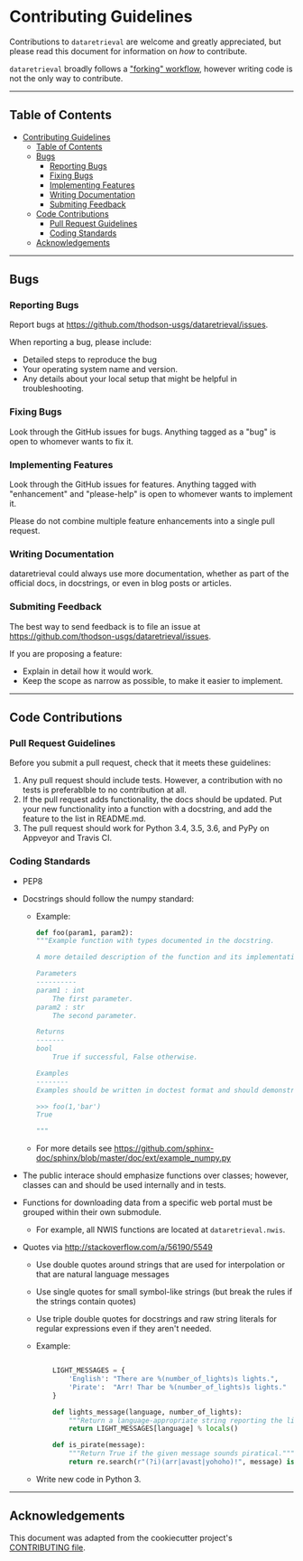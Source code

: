 # Contributing Guidelines

Contributions to `dataretrieval` are welcome and greatly appreciated, but please
read this document for information on *how* to contribute.

`dataretrieval` broadly follows a ["forking" workflow](https://docs.github.com/en/get-started/quickstart/contributing-to-projects),
however writing code is not the only way to contribute.

---

## Table of Contents

- [Contributing Guidelines](#contributing-guidelines)
  - [Table of Contents](#table-of-contents)
  - [Bugs](#bugs)
    - [Reporting Bugs](#reporting-bugs)
    - [Fixing Bugs](#fixing-bugs)
    - [Implementing Features](#implementing-features)
    - [Writing Documentation](#writing-documentation)
    - [Submiting Feedback](#submiting-feedback)
  - [Code Contributions](#code-contributions)
    - [Pull Request Guidelines](#pull-request-guidelines)
    - [Coding Standards](#coding-standards)
  - [Acknowledgements](#acknowledgements)

---

## Bugs

### Reporting Bugs

Report bugs at https://github.com/thodson-usgs/dataretrieval/issues.

When reporting a bug, please include:

* Detailed steps to reproduce the bug
* Your operating system name and version.
* Any details about your local setup that might be helpful in troubleshooting.

### Fixing Bugs

Look through the GitHub issues for bugs. Anything tagged as a "bug" is open to
whomever wants to fix it.


### Implementing Features

Look through the GitHub issues for features. Anything tagged with "enhancement"
and "please-help" is open to whomever wants to implement it.

Please do not combine multiple feature enhancements into a single pull request.


### Writing Documentation

dataretrieval could always use more documentation, whether as part of the
official docs, in docstrings, or even in blog posts or articles.


### Submiting Feedback

The best way to send feedback is to file an issue at
https://github.com/thodson-usgs/dataretrieval/issues.

If you are proposing a feature:

* Explain in detail how it would work.
* Keep the scope as narrow as possible, to make it easier to implement.

---

## Code Contributions


### Pull Request Guidelines

Before you submit a pull request, check that it meets these guidelines:

1. Any pull request should include tests. However, a contribution with
   no tests is preferablble to no contribution at all.
2. If the pull request adds functionality, the docs should be updated. Put
   your new functionality into a function with a docstring, and add the
   feature to the list in README.md.
3. The pull request should work for Python 3.4, 3.5, 3.6, and PyPy on
   Appveyor and Travis CI.


### Coding Standards

* PEP8
* Docstrings should follow the numpy standard:
  * Example:
    ``` python
    def foo(param1, param2):
    """Example function with types documented in the docstring.

    A more detailed description of the function and its implementation.

    Parameters
    ----------
    param1 : int
        The first parameter.
    param2 : str
        The second parameter.

    Returns
    -------
    bool
        True if successful, False otherwise.

    Examples
    --------
    Examples should be written in doctest format and should demonstrate basic usage.

    >>> foo(1,'bar')
    True

    """
    ```
  * For more details see https://github.com/sphinx-doc/sphinx/blob/master/doc/ext/example_numpy.py
* The public interace should emphasize functions over classes; however, classes can and should be used internally and in tests.
* Functions for downloading data from a specific web portal must be grouped within their own submodule.
  * For example, all NWIS functions are located at `dataretrieval.nwis`.

* Quotes via http://stackoverflow.com/a/56190/5549

  * Use double quotes around strings that are used for interpolation or that are natural language messages
  * Use single quotes for small symbol-like strings (but break the rules if the strings contain quotes)
  * Use triple double quotes for docstrings and raw string literals for regular expressions even if they aren't needed.
  * Example:

    ``` python

        LIGHT_MESSAGES = {
            'English': "There are %(number_of_lights)s lights.",
            'Pirate':  "Arr! Thar be %(number_of_lights)s lights."
        }

        def lights_message(language, number_of_lights):
            """Return a language-appropriate string reporting the light count."""
            return LIGHT_MESSAGES[language] % locals()

        def is_pirate(message):
            """Return True if the given message sounds piratical."""
            return re.search(r"(?i)(arr|avast|yohoho)!", message) is not None
    ```

  * Write new code in Python 3.

---

## Acknowledgements
This document was adapted from the cookiecutter project's [CONTRIBUTING file](https://github.com/audreyr/cookiecutter/blob/master/CONTRIBUTING.rst).
